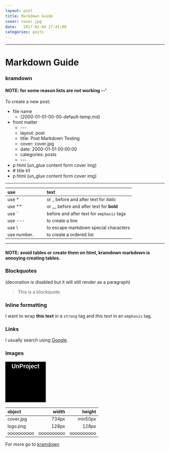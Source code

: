 ```yaml
---
layout: post
title: Markdown Guide
cover: cover.jpg
date:   2017-02-04 17:41:00
categories: posts
---
```


---
<p></p>

# Markdown Guide

<p></p>

### kramdown

<p></p>

#### NOTE: for some reason lists are not working \-\-\'

To create a new post:
  * file name
    * (2000-01-01-00-00-default-temp.md)
  * front matter
    * \-\-\-
    * layout: post
    * title: Post Markdown Testing
    * cover: cover.jpg
    * date:   2000-01-01 00:00:00
    * categories: posts
    * \-\-\-
  * p html (un_glue content form cover img)
  * \# title h1
  * p html (un_glue content form cover img)

  <p></p>

---

| use | | | text
|:-|:-|:-|:-
| use * | | | or _ before and after text for *italic*
| use ** | | | or __ before and after text for **bold**
| use \`` | | | before and after text for `emphasis` tags
| use \-\-\- | | | to create a line
| use \\ | | | to escape markdown special characters
| use number. | | | to create a ordered list

---

#### NOTE: avoid tables or create them on html, kramdown markdown is annoying creating tables.

### Blockquotes
(decoration is disabled but it will still render as a paragraph)
> This is a blockquote.

### Inline formatting
I want to wrap **this text** in a `strong` tag and *this text* in an `emphasis` tag.

### Links
I usually search using [Google](https://www.google.com "Google").

### Images
![LOGO](images/logo.png)

object|width|height
:-|-:|-:
cover.jpg|734px|min50px
logo.png|128px|128px
oooooooooo|oooooooooo|oooooooooo

For more go to [kramdown](https://kramdown.gettalong.org/index.html)
